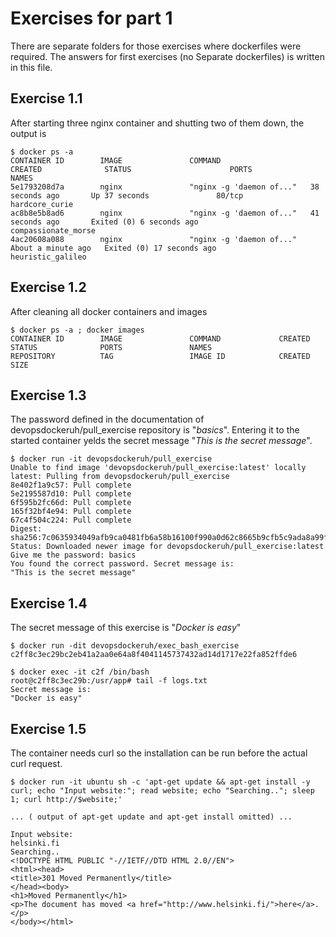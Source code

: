 # Exercises for part 1

There are separate folders for those exercises where dockerfiles were required. The answers for first
exercises (no Separate dockerfiles) is written in this file.

## Exercise 1.1

After starting three nginx container and shutting two of them down, the output is

    $ docker ps -a
    CONTAINER ID        IMAGE               COMMAND                  CREATED              STATUS                      PORTS               NAMES
    5e1793208d7a        nginx               "nginx -g 'daemon of..."   38 seconds ago       Up 37 seconds               80/tcp              hardcore_curie
    ac8b8e5b8ad6        nginx               "nginx -g 'daemon of..."   41 seconds ago       Exited (0) 6 seconds ago                        compassionate_morse
    4ac20608a088        nginx               "nginx -g 'daemon of..."   About a minute ago   Exited (0) 17 seconds ago                       heuristic_galileo
    
## Exercise 1.2

After cleaning all docker containers and images

    $ docker ps -a ; docker images
    CONTAINER ID        IMAGE               COMMAND             CREATED             STATUS              PORTS               NAMES
    REPOSITORY          TAG                 IMAGE ID            CREATED             SIZE
  
## Exercise 1.3

The password defined in the documentation of devopsdockeruh/pull_exercise repository is "_basics_".
Entering it to the started container yelds the secret message "_This is the secret message_".

    $ docker run -it devopsdockeruh/pull_exercise
    Unable to find image 'devopsdockeruh/pull_exercise:latest' locally
    latest: Pulling from devopsdockeruh/pull_exercise
    8e402f1a9c57: Pull complete 
    5e2195587d10: Pull complete 
    6f595b2fc66d: Pull complete 
    165f32bf4e94: Pull complete 
    67c4f504c224: Pull complete 
    Digest: sha256:7c0635934049afb9ca0481fb6a58b16100f990a0d62c8665b9cfb5c9ada8a99f
    Status: Downloaded newer image for devopsdockeruh/pull_exercise:latest
    Give me the password: basics
    You found the correct password. Secret message is:
    "This is the secret message"

## Exercise 1.4

The secret message of this exercise is "_Docker is easy_"

    $ docker run -dit devopsdockeruh/exec_bash_exercise
    c2ff8c3ec29bc2eb41a2aa0e64a8f4041145737432ad14d1717e22fa852ffde6
  
    $ docker exec -it c2f /bin/bash
    root@c2ff8c3ec29b:/usr/app# tail -f logs.txt 
    Secret message is:
    "Docker is easy"

## Exercise 1.5

The container needs curl so the installation can be run before the actual curl request.

    $ docker run -it ubuntu sh -c 'apt-get update && apt-get install -y curl; echo "Input website:"; read website; echo "Searching.."; sleep 1; curl http://$website;'
    
    ... ( output of apt-get update and apt-get install omitted) ...
    
    Input website:
    helsinki.fi
    Searching..
    <!DOCTYPE HTML PUBLIC "-//IETF//DTD HTML 2.0//EN">
    <html><head>
    <title>301 Moved Permanently</title>
    </head><body>
    <h1>Moved Permanently</h1>
    <p>The document has moved <a href="http://www.helsinki.fi/">here</a>.</p>
    </body></html>

